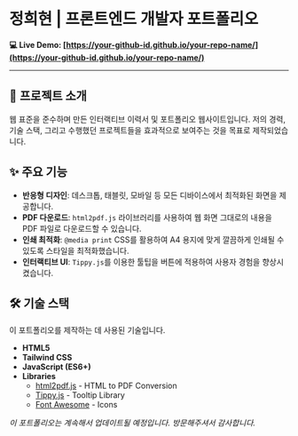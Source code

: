 # 정희현 | 프론트엔드 개발자 포트폴리오

**💻 Live Demo: [https://your-github-id.github.io/your-repo-name/](https://your-github-id.github.io/your-repo-name/)**

---

## 📌 프로젝트 소개

웹 표준을 준수하며 만든 인터랙티브 이력서 및 포트폴리오 웹사이트입니다. 저의 경력, 기술 스택, 그리고 수행했던 프로젝트들을 효과적으로 보여주는 것을 목표로 제작되었습니다.

## ✨ 주요 기능

* **반응형 디자인**: 데스크톱, 태블릿, 모바일 등 모든 디바이스에서 최적화된 화면을 제공합니다.
* **PDF 다운로드**: `html2pdf.js` 라이브러리를 사용하여 웹 화면 그대로의 내용을 PDF 파일로 다운로드할 수 있습니다.
* **인쇄 최적화**: `@media print` CSS를 활용하여 A4 용지에 맞게 깔끔하게 인쇄될 수 있도록 스타일을 최적화했습니다.
* **인터랙티브 UI**: `Tippy.js`를 이용한 툴팁을 버튼에 적용하여 사용자 경험을 향상시켰습니다.

## 🛠️ 기술 스택

이 포트폴리오를 제작하는 데 사용된 기술입니다.

* **HTML5**
* **Tailwind CSS**
* **JavaScript (ES6+)**
* **Libraries**
    * [html2pdf.js](https://github.com/eKoopmans/html2pdf.js/) - HTML to PDF Conversion
    * [Tippy.js](https://atomiks.github.io/tippyjs/) - Tooltip Library
    * [Font Awesome](https://fontawesome.com/) - Icons


*이 포트폴리오는 계속해서 업데이트될 예정입니다. 방문해주셔서 감사합니다.*
